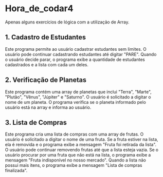 # Hora_de_codar4

Apenas alguns exercícios de lógica com a utilização de Array.

## 1. Cadastro de Estudantes

Este programa permite ao usuário cadastrar estudantes sem limites. O usuário pode continuar cadastrando estudantes até digitar "PARE". Quando o usuário decide parar, o programa exibe a quantidade de estudantes cadastrados e a lista com cada um deles.

## 2. Verificação de Planetas

Este programa contém uma array de planetas que inclui "Terra", "Marte", "Plutão", "Vênus", "Júpiter" e "Saturno". O usuário é solicitado a digitar o nome de um planeta. O programa verifica se o planeta informado pelo usuário está na array e informa ao usuário.

## 3. Lista de Compras

Este programa cria uma lista de compras com uma array de frutas. O usuário é solicitado a digitar o nome de uma fruta. Se a fruta estiver na lista, ela é removida e o programa exibe a mensagem "Fruta foi retirada da lista". O usuário pode continuar removendo frutas até que a lista esteja vazia. Se o usuário procurar por uma fruta que não está na lista, o programa exibe a mensagem "Fruta indisponível no nosso mercado". Quando a lista não possui mais itens, o programa exibe a mensagem "Lista de compras finalizada".
